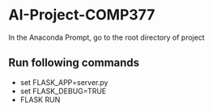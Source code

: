 # AI-Project-COMP377

In the Anaconda Prompt, go to the root directory of project
## Run following commands
- set FLASK_APP=server.py
- set FLASK_DEBUG=TRUE
- FLASK RUN
